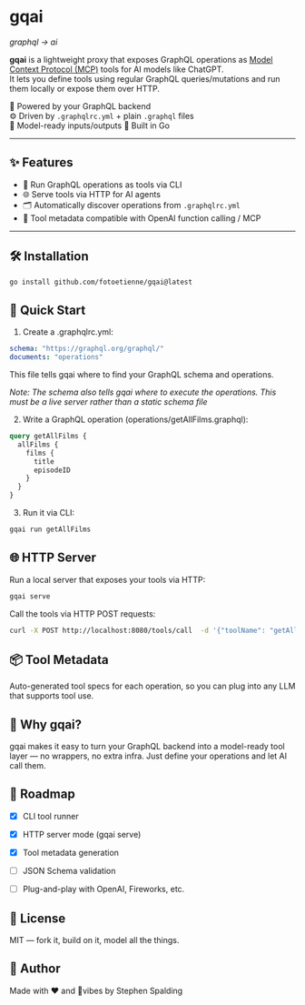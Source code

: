 # gqai
*graphql → ai*

**gqai** is a lightweight proxy that exposes GraphQL operations as [Model Context Protocol (MCP)](https://platform.openai.com/docs/guides/function-calling) tools for AI models like ChatGPT.  
It lets you define tools using regular GraphQL queries/mutations and run them locally or expose them over HTTP.

🔌 Powered by your GraphQL backend  
⚙️ Driven by `.graphqlrc.yml` + plain `.graphql` files  
🧠 Model-ready inputs/outputs
📍 Built in Go

---

## ✨ Features

- 🧰 Run GraphQL operations as tools via CLI
- 🌐 Serve tools via HTTP for AI agents
- 🗂 Automatically discover operations from `.graphqlrc.yml`
- 🧾 Tool metadata compatible with OpenAI function calling / MCP

---

## 🛠️ Installation

```bash
go install github.com/fotoetienne/gqai@latest
```


## 🚀 Quick Start
1. Create a .graphqlrc.yml:

```yaml
schema: "https://graphql.org/graphql/"
documents: "operations"
```

This file tells gqai where to find your GraphQL schema and operations.

*Note: The schema also tells gqai where to execute the operations. This must be a live server rather than a static schema file*

2. Write a GraphQL operation (operations/getAllFilms.graphql):

```graphql
query getAllFilms {
  allFilms {
    films {
      title
      episodeID
    }
  }
}
```

3. Run it via CLI:

```bash
gqai run getAllFilms
```

## 🌐 HTTP Server
Run a local server that exposes your tools via HTTP:

```bash
gqai serve
```

Call the tools via HTTP POST requests:

```bash
curl -X POST http://localhost:8080/tools/call  -d '{"toolName": "getAllFilms"}'
```

## 📦 Tool Metadata
Auto-generated tool specs for each operation, so you can plug into any LLM that supports tool use.


## 🤖 Why gqai?
gqai makes it easy to turn your GraphQL backend into a model-ready tool layer — no wrappers, no extra infra. Just define your operations and let AI call them.

## 🧪 Roadmap
  - [x] CLI tool runner

  - [x] HTTP server mode (gqai serve)

  - [x] Tool metadata generation

  - [ ] JSON Schema validation

  - [ ] Plug-and-play with OpenAI, Fireworks, etc.

## 📜 License
MIT — fork it, build on it, model all the things.

## 👋 Author
Made with ❤️ and 🤖vibes by Stephen Spalding 
